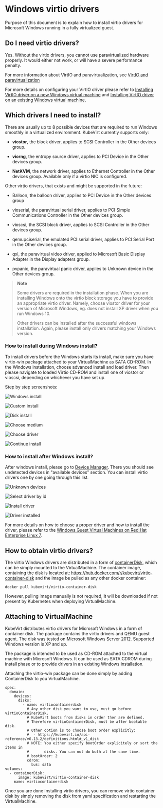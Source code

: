 # Windows virtio drivers

Purpose of this document is to explain how to install virtio drivers for
Microsoft Windows running in a fully virtualized guest.

## Do I need virtio drivers?

Yes. Without the virtio drivers, you cannot use paravirtualized hardware properly. It would either not work, or will have a severe performance penalty.

For more information about VirtIO and paravirtualization, see [VirtIO and paravirtualization](https://wiki.libvirt.org/page/Virtio)

For more details on configuring your VirtIO driver please refer to [Installing VirtIO driver on a new Windows virtual machine](https://docs.openshift.com/container-platform/4.7/virt/virtual_machines/virt-installing-virtio-drivers-on-new-windows-vm.html#virt-installing-virtio-drivers-on-new-windows-vm) and [Installing VirtIO driver on an existing Windows virtual machine](https://docs.openshift.com/container-platform/4.7/virt/virtual_machines/virt-installing-virtio-drivers-on-existing-windows-vm.html).


## Which drivers I need to install?

There are usually up to 8 possible devices that are required to run
Windows smoothly in a virtualized environment. KubeVirt currently
supports only:

- **viostor**, the block driver, applies to SCSI Controller in the
    Other devices group.

- **viorng**, the entropy source driver, applies to PCI Device in the
    Other devices group.

- **NetKVM**, the network driver, applies to Ethernet Controller in
    the Other devices group. Available only if a virtio NIC is
    configured.

Other virtio drivers, that exists and might be supported in the future:

- Balloon, the balloon driver, applies to PCI Device in the Other
    devices group

- vioserial, the paravirtual serial driver, applies to PCI Simple
    Communications Controller in the Other devices group.

- vioscsi, the SCSI block driver, applies to SCSI Controller in the
    Other devices group.

- qemupciserial, the emulated PCI serial driver, applies to PCI Serial
    Port in the Other devices group.

- qxl, the paravirtual video driver, applied to Microsoft Basic
    Display Adapter in the Display adapters group.

- pvpanic, the paravirtual panic driver, applies to Unknown device in
    the Other devices group.

> **Note**
>
> Some drivers are required in the installation phase. When you are
> installing Windows onto the virtio block storage you have to provide
> an appropriate virtio driver. Namely, choose viostor driver for your
> version of Microsoft Windows, eg. does not install XP driver when you
> run Windows 10.
>
> Other drivers can be installed after the successful windows
> installation. Again, please install only drivers matching your Windows
> version.

### How to install during Windows install?

To install drivers before the Windows starts its install, make sure you
have virtio-win package attached to your VirtualMachine as SATA CD-ROM.
In the Windows installation, choose advanced install and load driver.
Then please navigate to loaded Virtio CD-ROM and install one of viostor
or vioscsi, depending on whichever you have set up.

Step by step screenshots:

![Windows install](../assets/virtio_custom_install_0.png)

![Custom install](../assets/virtio_custom_install_1.png)

![Disk install](../assets/virtio_custom_install_2.png)

![Choose medium](../assets/virtio_custom_install_3.png)

![Choose driver](../assets/virtio_custom_install_4.png)

![Continue install](../assets/virtio_custom_install_5.png)

### How to install after Windows install?

After windows install, please go to [Device
Manager](https://support.microsoft.com/en-us/help/4026149/windows-open-device-manager).
There you should see undetected devices in "available devices" section.
You can install virtio drivers one by one going through this list.

![Unknown devices](../assets/virtio_driver_install_0.png)

![Select driver by id](../assets/virtio_driver_install_1.png)

![Install driver](../assets/virtio_driver_install_2.png)

![Driver installed](../assets/virtio_driver_install_3.png)

For more details on how to choose a proper driver and how to install the
driver, please refer to the [Windows Guest Virtual Machines on Red Hat
Enterprise Linux 7](https://access.redhat.com/articles/2470791).

## How to obtain virtio drivers?

The virtio Windows drivers are distributed in a form of
[containerDisk](./disks_and_volumes/#containerdisk),
which can be simply mounted to the VirtualMachine. The container image,
containing the disk is located at:
<https://hub.docker.com/r/kubevirt/virtio-container-disk> and the image
be pulled as any other docker container:

    docker pull kubevirt/virtio-container-disk

However, pulling image manually is not required, it will be downloaded
if not present by Kubernetes when deploying VirtualMachine.

## Attaching to VirtualMachine

KubeVirt distributes virtio drivers for Microsoft Windows in a form of
container disk. The package contains the virtio drivers and QEMU guest
agent. The disk was tested on Microsoft Windows Server 2012. Supported
Windows version is XP and up.

The package is intended to be used as CD-ROM attached to the virtual
machine with Microsoft Windows. It can be used as SATA CDROM during
install phase or to provide drivers in an existing Windows installation.

Attaching the virtio-win package can be done simply by adding
ContainerDisk to you VirtualMachine.

    spec:
      domain:
        devices:
          disks:
            - name: virtiocontainerdisk
              # Any other disk you want to use, must go before virtioContainerDisk.
              # KubeVirt boots from disks in order ther are defined.
              # Therefore virtioContainerDisk, must be after bootable disk.
              # Other option is to choose boot order explicitly:
              #  - https://kubevirt.io/api-reference/v0.13.2/definitions.html#_v1_disk
              # NOTE: You either specify bootOrder explicitely or sort the items in
              #       disks. You can not do both at the same time.
              # bootOrder: 2
              cdrom:
                bus: sata
    volumes:
      - containerDisk:
          image: kubevirt/virtio-container-disk
        name: virtiocontainerdisk

Once you are done installing virtio drivers, you can remove virtio
container disk by simply removing the disk from yaml specification and
restarting the VirtualMachine.
